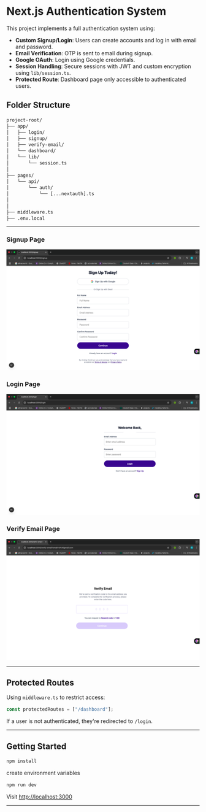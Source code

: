 # Next.js Authentication System

This project implements a full authentication system using:

- **Custom Signup/Login**: Users can create accounts and log in with email and password.
- **Email Verification**: OTP is sent to email during signup.
- **Google OAuth**: Login using Google credentials.
- **Session Handling**: Secure sessions with JWT and custom encryption using `lib/session.ts`.
- **Protected Route**: Dashboard page only accessible to authenticated users.

## Folder Structure

```
project-root/
├── app/
│   ├── login/
│   ├── signup/
│   ├── verify-email/
│   └── dashboard/
│   └── lib/
│       └── session.ts
│
├── pages/
│   └── api/
│       └── auth/
│           └── [...nextauth].ts
│
│
├── middleware.ts
├── .env.local
```

---

### Signup Page

![Signup](./screenshots/signup.png)

### Login Page

![Login](./screenshots/login.png)

### Verify Email Page

![Verify Email](./screenshots/verify.png)

---

## Protected Routes

Using `middleware.ts` to restrict access:

```ts
const protectedRoutes = ["/dashboard"];
```

If a user is not authenticated, they're redirected to `/login`.

---

## Getting Started

```bash
npm install
```

create environment variables

```bash
npm run dev
```

Visit [http://localhost:3000](http://localhost:3000)

---
